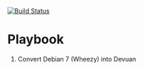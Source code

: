 [![Build Status](https://travis-ci.org/maruina/ansible-playbooks.svg?branch=master)](https://travis-ci.org/maruina/ansible-playbooks)

# Playbook
1. Convert Debian 7 (Wheezy) into Devuan
